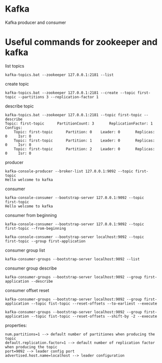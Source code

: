 # Kafka
Kafka producer and consumer

# Useful commands for zookeeper and kafka

list topics

	kafka-topics.bat --zookeeper 127.0.0.1:2181 --list

create topic
	
	kafka-topics.bat --zookeeper 127.0.0.1:2181 --create --topic first-topic --partitions 3 --replication-factor 1  
describe topic
	
	kafka-topics.bat --zookeeper 127.0.0.1:2181 --topic first-topic --describe
	Topic: first-topic      PartitionCount: 3       ReplicationFactor: 1    Configs:
        Topic: first-topic      Partition: 0    Leader: 0       Replicas: 0     Isr: 0
        Topic: first-topic      Partition: 1    Leader: 0       Replicas: 0     Isr: 0
        Topic: first-topic      Partition: 2    Leader: 0       Replicas: 0     Isr: 0
producer
	
	kafka-console-producer --broker-list 127.0.0.1:9092 --topic first-topic
	Hello welcome to kafka
	
consumer
	
	kafka-console-consumer --bootstrap-server 127.0.0.1:9092 --topic first-topic
	Hello welcome to kafka
consumer from beginning
	
	kafka-console-consumer --bootstrap-server 127.0.0.1:9092 --topic first-topic --from-beginning
	
	kafka-console-consumer --bootstrap-server localhost:9092 --topic first-topic --group first-application

consumer group list

	kafka-consumer-groups --bootstrap-server localhost:9092 --list
consumer group describe
	
	kafka-consumer-groups --bootstrap-server localhost:9092 --group first-application --describe
consumer offset reset
	
	kafka-consumer-groups --bootstrap-server localhost:9092 --group first-application --topic fist-topic --reset-offsets --to-earliest --execute
	
	kafka-consumer-groups --bootstrap-server localhost:9092 --group first-application --topic fist-topic --reset-offsets --shift-by -2 --execute

properties:
	
	num.partitions=1 --> default number of partitiones when producing the topic
	default.replication.factor=1 --> default number of replication factor when producing the topic
	port=9092 --> leader config port
	advertised.host.name=localhost --> leader configuration
